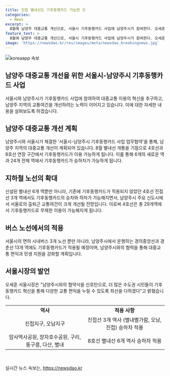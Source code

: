 ```yaml
---
title: 진접 별내선도 기후동행카드 가능한 곳
categories:
  - News
excerpt: >
  8월에 남양주 대중교통 개선으로, 서울시 기후동행카드 사업에 남양주시가 참여한다. 오세훈 서울시장과 주광덕 남양주시장은 업무협약을 체결하여 8월에는 별내선 역사와 8호선 연장구간에서 기후동행카드를 이용할 수 있게 된다. 또한, 서울시와 남양주시는 대중교통 편익과 민생 지원을 위한 협력을 강화할 계획이며, 오세훈 시장은 더 많은 시민들이 기후동행카드 혁신을 통해 교통 편익을 누릴 수 있도록 노력하겠다고 밝혔다.
feature_text: >
  8월에 남양주 대중교통 개선으로, 서울시 기후동행카드 사업에 남양주시가 참여한다. 오세훈 서울시장과 주광덕 남양주시장은 업무협약을 체결하여 8월에는 별내선 역사와 8호선 연장구간에서 기후동행카드를 이용할 수 있게 된다. 또한, 서울시와 남양주시는 대중교통 편익과 민생 지원을 위한 협력을 강화할 계획이며, 오세훈 시장은 더 많은 시민들이 기후동행카드 혁신을 통해 교통 편익을 누릴 수 있도록 노력하겠다고 밝혔다.
image: 'https://newsdao.kr/res/images/meta/newsdao_breakingnews.jpg'
---
```


<p><img src="https://newsdao.kr/res/images/meta/newsdao_breakingnews.jpg" alt="koreaapp 속보" /></p>

<h2 data-ke-size="size26">남양주 대중교통 개선을 위한 서울시-남양주시 기후동행카드 사업</h2>

<p data-ke-size="size16">서울시와 남양주시가 기후동행카드 사업에 참여하여 대중교통 이용의 혁신을 추구하고, 남양주 지역의 교통여건을 개선하려는 노력이 이어지고 있습니다. 이에 대한 자세한 내용을 살펴보도록 하겠습니다.</p>

<h2 data-ke-size="size24">남양주 대중교통 개선 계획</h2>

<p data-ke-size="size16">남양주시와 서울시가 체결한 '서울시-남양주시 기후동행카드 사업 업무협약'을 통해, 남양주 지역의 대중교통 개선이 계획되어 있습니다. 8월 별내선 개통을 기점으로 4호선과 8호선 연장 구간에서 기후동행카드가 이용 가능하게 됩니다. 이를 통해 6개의 새로운 역과 24개 전체 역에서 기후동행카드가 승하차가 가능하게 됩니다.</p>

<h2 data-ke-size="size24">지하철 노선의 확대</h2>

<p data-ke-size="size16">신설된 별내선 6개 역뿐만 아니라, 기존에 기후동행카드가 적용되지 않았던 4호선 진접선 3개 역에서도 기후동행카드의 승차와 하차가 가능해지면서, 남양주시 주요 신도시에서 서울로의 출퇴근 교통여건이 크게 개선될 전망입니다. 이로써 4호선은 총 29개역에서 기후동행카드로 무제한 이용이 가능해지게 됩니다.</p>

<h2 data-ke-size="size24">버스 노선에서의 적용</h2>

<p data-ke-size="size16">서울시의 면허 시내버스 3개 노선 뿐만 아니라, 남양주시에서 운행하는 경의중앙선과 경춘선 13개 역에도 기후동행카드가 적용될 예정이며, 남양주시와의 협력을 통해 대중교통 편익과 민생 지원을 강화할 계획입니다.</p>

<h2 data-ke-size="size24">서울시장의 발언</h2>

<p data-ke-size="size16">오세훈 서울시장은 "남양주시와의 협약식을 신호탄으로, 더 많은 수도권 시민들이 기후동행카드 혁신을 통해 다양한 교통 편익을 누릴 수 있도록 최선을 다하겠다"고 밝혔습니다.</p>

<table>
    <tr>
        <td style="text-align: center; height: 17px;"><b>역사</b></td>
        <td style="text-align: center; height: 17px;"><b>적용 사항</b></td>
    </tr>
    <tr>
        <td style="text-align: center; height: 17px;">진접지구, 오남지구</td>
        <td style="text-align: center; height: 17px;">진접선 3개 역사 (별내별가람, 오남, 진접) 승하차 적용</td>
    </tr>
    <tr>
        <td style="text-align: center; height: 17px;">암사역사공원, 장자호수공원, 구리, 동구릉, 다산, 별내</td>
        <td style="text-align: center; height: 17px;">8호선 별내선 6개 역사 승하차 적용</td>
    </tr>
</table>

<p data-ke-size="size16">&nbsp;</p>
실시간 뉴스 속보는, <a href="https://newsdao.kr" rel="dofollow">https://newsdao.kr</a>


